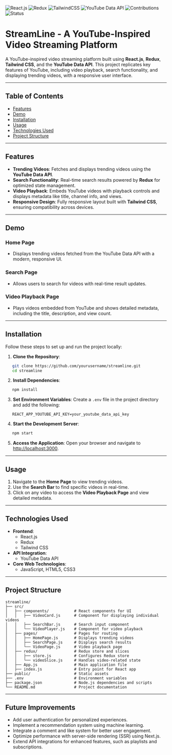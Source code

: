 ![React.js](https://img.shields.io/badge/React.js-18.x-blue)  ![Redux](https://img.shields.io/badge/Redux-Toolkit-orange)  ![TailwindCSS](https://img.shields.io/badge/TailwindCSS-3.x-teal)  ![YouTube Data API](https://img.shields.io/badge/YouTube%20Data%20API-v3-red)  ![Contributions](https://img.shields.io/badge/Contributions-Welcome-brightgreen)  ![Status](https://img.shields.io/badge/Status-In%20Development-blue)  

# StreamLine - A YouTube-Inspired Video Streaming Platform

A YouTube-inspired video streaming platform built using **React.js**, **Redux**, **Tailwind CSS**, and the **YouTube Data API**. This project replicates key features of YouTube, including video playback, search functionality, and displaying trending videos, with a responsive user interface.

---

## Table of Contents

- [Features](#features)
- [Demo](#demo)
- [Installation](#installation)
- [Usage](#usage)
- [Technologies Used](#technologies-used)
- [Project Structure](#project-structure)

---

## Features

- **Trending Videos**: Fetches and displays trending videos using the **YouTube Data API**.
- **Search Functionality**: Real-time search results powered by **Redux** for optimized state management.
- **Video Playback**: Embeds YouTube videos with playback controls and displays metadata like title, channel info, and views.
- **Responsive Design**: Fully responsive layout built with **Tailwind CSS**, ensuring compatibility across devices.

---

## Demo

### Home Page
- Displays trending videos fetched from the YouTube Data API with a modern, responsive UI.

### Search Page
- Allows users to search for videos with real-time result updates.

### Video Playback Page
- Plays videos embedded from YouTube and shows detailed metadata, including the title, description, and view count.

---

## Installation

Follow these steps to set up and run the project locally:

1. **Clone the Repository**:

```bash
   git clone https://github.com/yourusername/streamline.git
   cd streamline
```

2. **Install Dependencies**:

```bash
   npm install
```

3. **Set Environment Variables**:
   Create a `.env` file in the project directory and add the following:

```env
   REACT_APP_YOUTUBE_API_KEY=your_youtube_data_api_key
```

4. **Start the Development Server**:

```bash
   npm start
```

5. **Access the Application**:
   Open your browser and navigate to [http://localhost:3000](http://localhost:3000).

---

## Usage

1. Navigate to the **Home Page** to view trending videos.
2. Use the **Search Bar** to find specific videos in real-time.
3. Click on any video to access the **Video Playback Page** and view detailed metadata.

---

## Technologies Used

- **Frontend**:
  - React.js
  - Redux
  - Tailwind CSS
- **API Integration**:
  - YouTube Data API
- **Core Web Technologies**:
  - JavaScript, HTML5, CSS3

---

## Project Structure
```
streamline/
├── src/
│   ├── components/           # React components for UI
│   │   ├── VideoCard.js      # Component for displaying individual videos
│   │   ├── SearchBar.js      # Search input component
│   │   └── VideoPlayer.js    # Component for video playback
│   ├── pages/                # Pages for routing
│   │   ├── HomePage.js       # Displays trending videos
│   │   ├── SearchPage.js     # Displays search results
│   │   └── VideoPage.js      # Video playback page
│   ├── redux/                # Redux store and slices
│   │   ├── store.js          # Configures Redux store
│   │   └── videoSlice.js     # Handles video-related state
│   ├── App.js                # Main application file
│   ├── index.js              # Entry point for React app
├── public/                   # Static assets
├── .env                      # Environment variables
├── package.json              # Node.js dependencies and scripts
└── README.md                 # Project documentation
```
---

## Future Improvements

- Add user authentication for personalized experiences.
- Implement a recommendation system using machine learning.
- Integrate a comment and like system for better user engagement.
- Optimize performance with server-side rendering (SSR) using Next.js.
- Extend API integrations for enhanced features, such as playlists and subscriptions.



